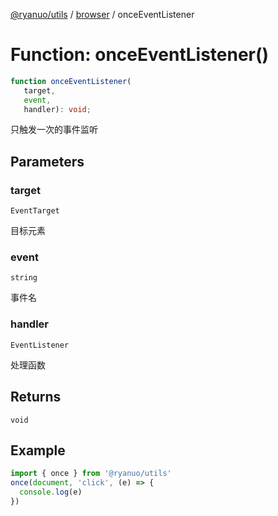 [@ryanuo/utils](../../index.md) / [browser](../index.md) / onceEventListener

# Function: onceEventListener()

```ts
function onceEventListener(
   target, 
   event, 
   handler): void;
```

只触发一次的事件监听

## Parameters

### target

`EventTarget`

目标元素

### event

`string`

事件名

### handler

`EventListener`

处理函数

## Returns

`void`

## Example

```ts
import { once } from '@ryanuo/utils'
once(document, 'click', (e) => {
  console.log(e)
})
```
